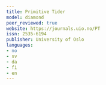 ```yaml
---
title: Primitive Tider
model: diamond
peer_reviewed: true
website: https://journals.uio.no/PT
issn: 2535-6194
publisher: University of Oslo
languages:
- no
- sv
- da
- fi
- en
---
```

